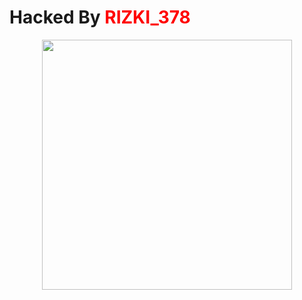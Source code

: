 
 <body onload="randombg()" id="random" onkeydown="onKeyDown()"> 
  <div class="bg"></div> 
  <div class="box"> 
   <h1>Hacked By <font color="red"> RIZKI_378 </font></h1> 
   <center> 
    <img src="https://c.top4top.io/p_2276s0fez9.jpg" width="400px" <="" img=""> 
   </center> 
   
